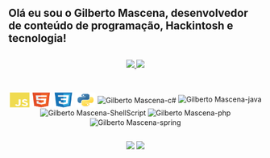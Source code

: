 ## Olá eu sou o Gilberto Mascena, desenvolvedor de conteúdo de programação, Hackintosh e tecnologia!

##
<div align="center">
  
  <a href="https://github.com/Gilberto-Mascena">
<div>
  <img height="160em" src="https://github-readme-stats.vercel.app/api?username=Gilberto-Mascena&show_icons=true&theme=merko&include_all_commits=true&count_private=true&show_owner=true&locale=en-US"/>

  <img height="160em" src="https://github-readme-stats.vercel.app/api/top-langs/?username=Gilberto-Mascena&layout=compact&langs_count=10&theme=merko&locale=pt-br"/>
  </a>
  
</div>

##
  
<div style="display: inline_block"><br>
  <img align="center" alt="Gilberto Mascena-Js" height="30" width="40"
src="https://raw.githubusercontent.com/devicons/devicon/master/icons/javascript/javascript-plain.svg"/>  
  <img align="center" alt="Gilberto Mascena-HTML" height="30" width="40" 
src="https://raw.githubusercontent.com/devicons/devicon/master/icons/html5/html5-original.svg"/>
  <img align="center" alt="Gilberto Mascena-CSS" height="30" width="40" 
src="https://raw.githubusercontent.com/devicons/devicon/master/icons/css3/css3-original.svg"/>
  <img align="center" alt="Gilberto Mascena-Python" height="30" width="40" 
src="https://raw.githubusercontent.com/devicons/devicon/master/icons/python/python-original.svg"/>
  <img align="center" alt="Gilberto Mascena-c#" height="30" width="40" 
src="https://cdn.jsdelivr.net/gh/devicons/devicon@latest/icons/csharp/csharp-original.svg" />          
  <img alingn="center" alt="Gilberto Mascena-java" heitght="30" width="40" 
src="https://cdn.jsdelivr.net/gh/devicons/devicon/icons/java/java-original.svg" />          
  <img align="center" alt="Gilberto Mascena-ShellScript" height="30" width="40"     
src="https://cdn.jsdelivr.net/gh/devicons/devicon/icons/bash/bash-original.svg" />
  <img align="center" alt="Gilberto Mascena-php" heigth="30" width="40"
src="https://cdn.jsdelivr.net/gh/devicons/devicon@latest/icons/php/php-original.svg" />
  <img align="center" alt="Gilberto Mascena-spring" height="30" width="40"
src="https://cdn.jsdelivr.net/gh/devicons/devicon/icons/spring/spring-original.svg" />
</div>
  
##
  
<div>  
  <a href="https://br.linkedin.com/in/gilberto-mascena-dev/" target="_blank"><img src="https://img.shields.io/badge/-LinkedIn-%230077B5?style=for-the-badge&logo=linkedin&logoColor=white" target="_blank"></a>
 <a href = "mailto:contato@mascenadev@gmail.com"><img loading="lazy" src="https://img.shields.io/badge/Gmail-D14836?style=for-the-badge&logo=gmail&logoColor=white" target="_blank"></a>
</div>
